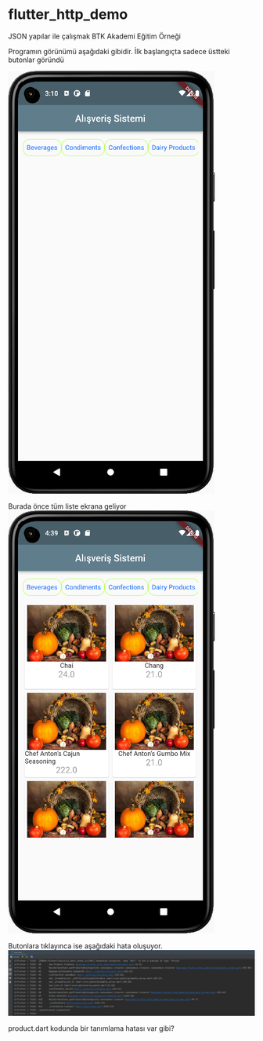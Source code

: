# flutter_http_demo

JSON yapılar ile çalışmak
BTK Akademi Eğitim Örneği

Programın görünümü aşağıdaki gibidir.
İlk başlangıçta sadece üstteki butonlar göründü

![ScreenShot](/screen_shots/img-01.png)

Burada önce tüm liste ekrana geliyor
![ScreenShot](/screen_shots/img-fulllist.png)

Butonlara tıklayınca ise aşağıdaki hata oluşuyor.
![ScreenShot](/screen_shots/img-err02.png)

product.dart kodunda bir tanımlama hatası var gibi?